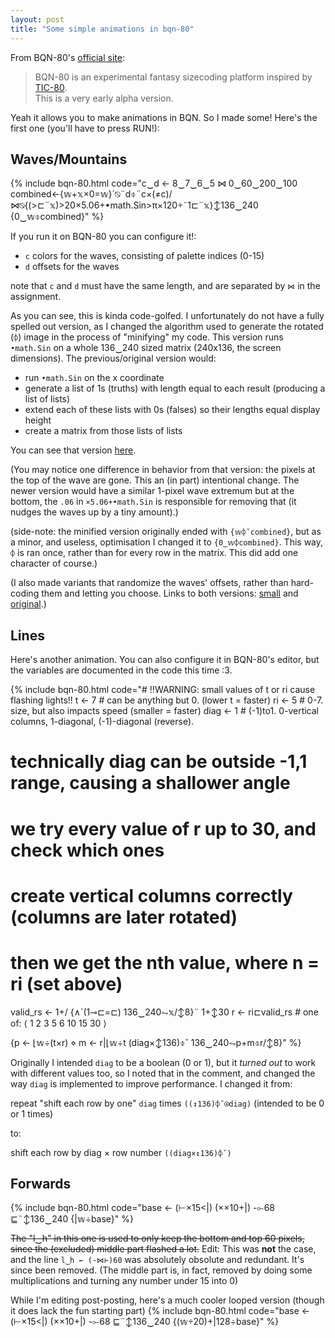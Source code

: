 ```yaml
---
layout: post
title: "Some simple animations in bqn-80"
---
```


From BQN-80's [official site](https://dancek.github.io/bqn-80/):
> BQN-80 is an experimental fantasy sizecoding platform inspired by [TIC-80](https://tic80.com/). \
> This is a very early alpha version. 

Yeah it allows you to make animations in BQN. So I made some!
Here's the first one (you'll have to press RUN!):

## Waves/Mountains

{% include bqn-80.html code="c‿d ← 8‿7‿6‿5 ⋈ 0‿60‿200‿100
combined←{𝕨+𝕩×0=𝕨}´⍉¨d⌽¨c×(≠c)/⋈⍉{(>⊏¨𝕩)>20×5.06+•math.Sin>π×120÷˜1⊏¨𝕩}↕136‿240
{0‿𝕨⌽combined}" %}

If you run it on BQN-80 <!-- editor mention ---> you can configure it!:

- `c` colors for the waves, consisting of palette indices (0-15)
- `d` offsets for the waves

note that `c` and `d` must have the same length, and are separated by `⋈` in the assignment.

As you can see, this is kinda code-golfed.
I unfortunately do not have a fully spelled out version, as I changed the algorithm used to generate the rotated (`⌽`) image in the process of "minifying" my code.
This version runs `•math.Sin` on a whole 136‿240 sized matrix (240x136, the screen dimensions). The previous/original version would:

- run `•math.Sin` on the x coordinate
- generate a list of 1s (truths) with length equal to each result (producing a list of lists)
- extend each of these lists with 0s (falses) so their lengths equal display height
- create a matrix from those lists of lists

You can see that version [here](https://dancek.github.io/bqn-80/#c=YyDihpAgOOKAvzfigL824oC/NQpkIOKGkCAw4oC/NjDigL8yMDDigL8xMDAKd2F2ZSDihpAg4oyKKDIww5cyK+KAom1hdGguU2luIM+Aw5cxMjDDt8uc4oaVMjQwKQpEcmF3V2F2ZSDihpAge+KNiT4o4p+oMeKfqeKKuCgvy5wpwqjwnZWpKSDCq8KoIDzLmOKNiTEzNuKAvyjiiaDwnZWpKeKlijB9CmN3YXZlcyDihpAgY8OXKOKJoGMpL+KLiCDijYlEcmF3V2F2ZSB3YXZlCmNvbWJpbmVkIOKGkCB78J2VqCvwnZWpw5cwPfCdlah9wrQg4o2JwqggKGQpIOKMvcKoIGN3YXZlcwp78J2VqCDijL3LmCBjb21iaW5lZH0=).

(You may notice one difference in behavior from that version: the pixels at the top of the wave are gone.
This an (in part) intentional change.
The newer version would have a similar 1-pixel wave extremum but at the bottom, the `.06` in `×5.06+•math.Sin` is responsible for removing that (it nudges the waves up by a tiny amount).)

(side-note: the minified version originally ended with `{𝕨⌽˘combined}`, but as a minor, and useless, optimisation I changed it to `{0‿𝕨⌽combined}`. This way, `⌽` is ran once, rather than for every row in the matrix.
This did add one character of course.)

(I also made variants that randomize the waves' offsets, rather than hard-coding them and letting you choose. Links to both versions: [small](https://dancek.github.io/bqn-80/#c=Y+KGkDjigL834oC/NuKAvzUKZOKGkCjiiaBjKeKAonJhbmQuUmFuZ2UgMjQwCmNvbWJpbmVk4oaQe/Cdlagr8J2VqcOXMD3wnZWofcK04o2Jwqhk4oy9wqhjw5co4omgYykv4ouI4o2Jeyg+4oqPwqjwnZWpKT4yMMOXNS4wNivigKJtYXRoLlNpbj7PgMOXMTIww7fLnDHiio/CqPCdlal94oaVMTM24oC/MjQwCnsw4oC/8J2VqOKMvWNvbWJpbmVkfQ==) and [original](https://dancek.github.io/bqn-80/#c=YyDihpAgOOKAvzfigL824oC/NQpkIOKGkCAo4omgYykg4oCicmFuZC5SYW5nZSAyNDAKd2F2ZSDihpAg4oyKKDIww5cyK+KAom1hdGguU2luIM+Aw5cxMjDDt8uc4oaVMjQwKQpEcmF3V2F2ZSDihpAge+KNiT4o4p+oMeKfqeKKuCgvy5wpwqjwnZWpKSDCq8KoIDzLmOKNiTEzNuKAvyjiiaDwnZWpKeKlijB9CmN3YXZlcyDihpAgY8OXKOKJoGMpL+KLiCDijYlEcmF3V2F2ZSB3YXZlCmNvbWJpbmVkIOKGkCB78J2VqCvwnZWpw5cwPfCdlah9wrQg4o2JwqggKGQpIOKMvcKoIGN3YXZlcwp78J2VqCDijL3LmCBjb21iaW5lZH0=).)

<!-- writeup more here -->

## Lines

Here's another animation.
You can also configure it in BQN-80's editor, <!-- editor mention --> but the variables are documented in the code this time :3.

{% include bqn-80.html code="# !!WARNING: small values of t or ri cause flashing lights!!
t ← 7 # can be anything but 0. (lower t = faster)
ri ← 5 # 0-7. size, but also impacts speed (smaller = faster)
diag ← 1 # (-1)to1. 0-vertical columns, 1-diagonal, (-1)-diagonal (reverse).
# technically diag can be outside -1,1 range, causing a shallower angle

# we try every value of r up to 30, and check which ones
# create vertical columns correctly (columns are later rotated)
# then we get the nth value, where n = ri (set above)
valid_rs ← 1+/ {∧´(1⊸⊏=⊏) 136‿240⥊𝕩/↕8}¨ 1+↕30
r ← ri⊏valid_rs # one of: ⟨ 1 2 3 5 6 10 15 30 ⟩

{p ← ⌊𝕨÷(t×r) ⋄ m ← r|⌊𝕨÷t
(diag×↕136)⌽˘ 136‿240⥊p+m⌽r/↕8}" %}

Originally I intended `diag` to be a boolean (0 or 1), but it *turned out* to work with different values too, so I noted that in the comment, and changed the way `diag` is implemented to improve performance. I changed it from:

  repeat "shift each row by one" `diag` times `((↕136)⌽˘⍟diag)`
  (intended to be 0 or 1 times)
 
to:

  shift each row by diag × row number `((diag×↕136)⌽˘)`

## Forwards

{% include bqn-80.html code="base ← (⊢×15<|) (××10+|) -⟜68 ⊑¨↕136‿240
{|𝕨÷base}" %}

~~The "l‿h" in this one is used to only keep the bottom and top 60 pixels, since the (excluded) middle part flashed a lot.~~ Edit: This was **not** the case, and the line `l‿h ← (-⋈⊢)60` was absolutely obsolute and redundant. It's since been removed. (The middle part is, in fact, removed by doing some multiplications and turning any number under 15 into 0)

While I'm editing post-posting, here's a much cooler looped version (though it does lack the fun starting part)
{% include bqn-80.html code="base ← (⊢×15<|) (××10+|) -⟜68 ⊑¨↕136‿240
{(𝕨÷20)+|128÷base}" %}

<script src="assets/bqn-80-embed/bqn.js"></script>
<script src="assets/bqn-80-embed/bqn-80.js"></script>